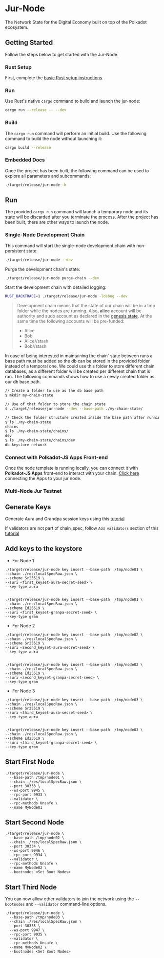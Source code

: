 # Jur-Node

The Network State for the Digital Economy built on top of the Polkadot ecosystem.

## Getting Started

Follow the steps below to get started with the Jur-Node:

### Rust Setup

First, complete the [basic Rust setup instructions](./docs/rust-setup.md).

### Run

Use Rust's native `cargo` command to build and launch the jur-node:

```sh
cargo run --release -- --dev
```

### Build

The `cargo run` command will perform an initial build. Use the following command to build the node
without launching it:

```sh
cargo build --release
```

### Embedded Docs

Once the project has been built, the following command can be used to explore all parameters and
subcommands:

```sh
./target/release/jur-node -h
```

## Run

The provided `cargo run` command will launch a temporary node and its state will be discarded after
you terminate the process. After the project has been built, there are other ways to launch the
node.

### Single-Node Development Chain

This command will start the single-node development chain with non-persistent state:

```bash
./target/release/jur-node --dev
```

Purge the development chain's state:

```bash
./target/release/jur-node purge-chain --dev
```

Start the development chain with detailed logging:

```bash
RUST_BACKTRACE=1 ./target/release/jur-node -ldebug --dev
```

> Development chain means that the state of our chain will be in a tmp folder while the nodes are
> running. Also, **alice** account will be authority and sudo account as declared in the
> [genesis state](https://github.com/jurteam/jur-node/blob/8fe1a147a4a7437cf991fa5ee0921679d189af41/node/src/chain_spec.rs#L51).
> At the same time the following accounts will be pre-funded:
> - Alice
> - Bob
> - Alice//stash
> - Bob//stash

In case of being interested in maintaining the chain' state between runs a base path must be added
so the db can be stored in the provided folder instead of a temporal one. We could use this folder
to store different chain databases, as a different folder will be created per different chain that
is ran. The following commands shows how to use a newly created folder as our db base path.

```bash
// Create a folder to use as the db base path
$ mkdir my-chain-state

// Use of that folder to store the chain state
$ ./target/release/jur-node --dev --base-path ./my-chain-state/

// Check the folder structure created inside the base path after running the chain
$ ls ./my-chain-state
chains
$ ls ./my-chain-state/chains/
dev
$ ls ./my-chain-state/chains/dev
db keystore network
```


### Connect with Polkadot-JS Apps Front-end

Once the node template is running locally, you can connect it with **Polkadot-JS Apps** front-end
to interact with your chain. [Click
here](https://polkadot.js.org/apps/#/explorer?rpc=ws://localhost:9944) connecting the Apps to your
jur node.

### Multi-Node Jur Testnet

## Generate Keys
Generate Aura and Grandpa session keys using this [tutorial](https://docs.substrate.io/tutorials/get-started/trusted-network/#generate-your-account-and-keys)

If validators are not part of chain_spec, follow `Add validators` section of this [tutorial](https://docs.substrate.io/tutorials/get-started/trusted-network/#create-a-custom-chain-specification)

## Add keys to the keystore

* For Node 1

```
./target/release/jur-node key insert --base-path  /tmp/node01 \
--chain ./res/localSpecRaw.json \
--scheme Sr25519 \
--suri <first_keyset-aura-secret-seed> \
--key-type aura


./target/release/jur-node key insert --base-path  /tmp/node01 \
--chain ./res/localSpecRaw.json \
--scheme Ed25519 \
--suri <first_keyset-granpa-secret-seed> \
--key-type gran
```

* For Node 2

```
./target/release/jur-node key insert --base-path  /tmp/node02 \
--chain ./res/localSpecRaw.json \
--scheme Sr25519 \
--suri <second_keyset-aura-secret-seed> \
--key-type aura


./target/release/jur-node key insert --base-path  /tmp/node02 \
--chain ./res/localSpecRaw.json \
--scheme Ed25519 \
--suri <second_keyset-granpa-secret-seed> \
--key-type gran
```

* For Node 3

```
./target/release/jur-node key insert --base-path  /tmp/node03 \
--chain ./res/localSpecRaw.json \
--scheme Sr25519 \
--suri <third_keyset-aura-secret-seed> \
--key-type aura


./target/release/jur-node key insert --base-path  /tmp/node03 \
--chain ./res/localSpecRaw.json \
--scheme Ed25519 \
--suri <third_keyset-granpa-secret-seed> \
--key-type gran
```

## Start First Node

```
./target/release/jur-node \
  --base-path /tmp/node01 \
  --chain ./res/localSpecRaw.json \
  --port 30333 \
  --ws-port 9945 \
  --rpc-port 9933 \
  --validator \
  --rpc-methods Unsafe \
  --name MyNode01
```


## Start Second Node

```
./target/release/jur-node \
  --base-path /tmp/node02 \
  --chain ./res/localSpecRaw.json \
  --port 30334 \
  --ws-port 9946 \
  --rpc-port 9934 \
  --validator \
  --rpc-methods Unsafe \
  --name MyNode02 \
  --bootnodes <Set Boot Nodes>
```

## Start Third Node

You can now allow other validators to join the network using the `--bootnodes` and `--validator` command-line options.
```
./target/release/jur-node \
  --base-path /tmp/node03 \
  --chain ./res/localSpecRaw.json \
  --port 30335 \
  --ws-port 9947 \
  --rpc-port 9935 \
  --validator \
  --rpc-methods Unsafe \
  --name MyNode02 \
  --bootnodes <Set Boot Nodes>
```













